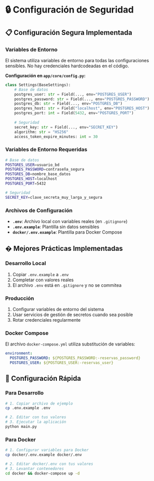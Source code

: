 # 🔒 Configuración de Seguridad

## 📋 Configuración Segura Implementada

### Variables de Entorno
El sistema utiliza variables de entorno para todas las configuraciones sensibles. No hay credenciales hardcodeadas en el código.

**Configuración en `app/core/config.py`:**
```python
class Settings(BaseSettings):
    # Base de datos
    postgres_user: str = Field(..., env="POSTGRES_USER")
    postgres_password: str = Field(..., env="POSTGRES_PASSWORD")
    postgres_db: str = Field(..., env="POSTGRES_DB")
    postgres_host: str = Field("localhost", env="POSTGRES_HOST")
    postgres_port: int = Field(5432, env="POSTGRES_PORT")
    
    # Seguridad
    secret_key: str = Field(..., env="SECRET_KEY")
    algorithm: str = "HS256"
    access_token_expire_minutes: int = 30
```

### Variables de Entorno Requeridas
```bash
# Base de datos
POSTGRES_USER=usuario_bd
POSTGRES_PASSWORD=contraseña_segura  
POSTGRES_DB=nombre_base_datos
POSTGRES_HOST=localhost
POSTGRES_PORT=5432

# Seguridad
SECRET_KEY=clave_secreta_muy_larga_y_segura
```

### Archivos de Configuración
- **`.env`**: Archivo local con variables reales (en `.gitignore`)
- **`.env.example`**: Plantilla sin datos sensibles
- **`docker/.env.example`**: Plantilla para Docker Compose

## �️ Mejores Prácticas Implementadas

### Desarrollo Local
1. Copiar `.env.example` a `.env`
2. Completar con valores reales
3. El archivo `.env` está en `.gitignore` y no se commitea

### Producción
1. Configurar variables de entorno del sistema
2. Usar servicios de gestión de secretos cuando sea posible
3. Rotar credenciales regularmente

### Docker Compose
El archivo `docker-compose.yml` utiliza substitución de variables:
```yaml
environment:
  POSTGRES_PASSWORD: ${POSTGRES_PASSWORD:-reservas_password}
  POSTGRES_USER: ${POSTGRES_USER:-reservas_user}
```

## 🚀 Configuración Rápida

### Para Desarrollo
```bash
# 1. Copiar archivo de ejemplo
cp .env.example .env

# 2. Editar con tus valores
# 3. Ejecutar la aplicación
python main.py
```

### Para Docker
```bash
# 1. Configurar variables para Docker
cp docker/.env.example docker/.env

# 2. Editar docker/.env con tus valores
# 3. Levantar contenedores
cd docker && docker-compose up -d
```